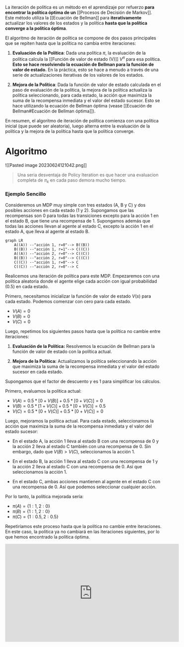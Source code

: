 La iteración de política es un método en el aprendizaje por refuerzo **para encontrar la política óptima de un** [[Procesos de Decisión de Markov]]. Este método utiliza la [[Ecuación de Bellman]] para **iterativamente** actualizar los valores de los estados y la política **hasta que la política converge a la política óptima**.

El algoritmo de iteración de política se compone de dos pasos principales que se repiten hasta que la política no cambia entre iteraciones:

1. **Evaluación de la Política**: Dada una política $\pi$, la evaluación de la política calcula la [[Función de valor de estado (V)]] $V^\pi$ para esa política. **Esto se hace resolviendo la ecuación de Bellman para la función de valor de estado.** En la práctica, esto se hace a menudo a través de una serie de actualizaciones iterativas de los valores de los estados.

2. **Mejora de la Política**: Dada la función de valor de estado calculada en el paso de evaluación de la política, la mejora de la política actualiza la política seleccionando, para cada estado, la acción que maximiza la suma de la recompensa inmediata y el valor del estado sucesor. Esto se hace utilizando la ecuación de Bellman óptima (vease [[Ecuación de Bellman#Ecuación de Bellman óptima]]).

En resumen, el algoritmo de iteración de política comienza con una política inicial (que puede ser aleatoria), luego alterna entre la evaluación de la política y la mejora de la política hasta que la política converge.

# Algoritmo 

![[Pasted image 20230624121042.png]]

> Una seria desventaja de Policy Iteration es que hacer una evaluacion completa de $π_k$ en cada paso demora mucho tiempo.

### Ejemplo Sencillo

Consideremos un MDP muy simple con tres estados (A, B y C) y dos posibles acciones en cada estado (1 y 2). Supongamos que las recompensas son 0 para todas las transiciones excepto para la acción 1 en el estado B, que tiene una recompensa de 1. Supongamos además que todas las acciones llevan al agente al estado C, excepto la acción 1 en el estado A, que lleva al agente al estado B.

```mermaid
graph LR
    A((A)) --"acción 1, r=0"--> B((B))
    B((B)) --"acción 1, r=1"--> C((C))
    A((A)) --"acción 2, r=0"--> C((C))
    B((B)) --"acción 2, r=0"--> C((C))
    C((C)) --"acción 1, r=0"--> C
    C((C)) --"acción 2, r=0"--> C

```


Realicemos una iteración de política para este MDP. Empezaremos con una política aleatoria donde el agente elige cada acción con igual probabilidad (0.5) en cada estado.

Primero, necesitamos inicializar la función de valor de estado $V(s)$ para cada estado. Podemos comenzar con cero para cada estado.

- $V(A) = 0$
- $V(B) = 0$
- $V(C) = 0$

Luego, repetimos los siguientes pasos hasta que la política no cambie entre iteraciones:

1. **Evaluación de la Política:** Resolvemos la ecuación de Bellman para la función de valor de estado con la política actual.

2. **Mejora de la Política:** Actualizamos la política seleccionando la acción que maximiza la suma de la recompensa inmediata y el valor del estado sucesor en cada estado.


Supongamos que el factor de descuento $\gamma$ es 1 para simplificar los cálculos.

Primero, evaluamos la política actual:
- $V(A) = 0.5 * [0 + V(B)] + 0.5 * [0 + V(C)] = 0$
- $V(B) = 0.5 * [1 + V(C)] + 0.5 * [0 + V(C)] = 0.5$
- $V(C) = 0.5 * [0 + V(C)] + 0.5 * [0 + V(C)] = 0$

Luego, mejoramos la política actual. Para cada estado, seleccionamos la acción que maximiza la suma de la recompensa inmediata y el valor del estado sucesor:

- En el estado A, la acción 1 lleva al estado B con una recompensa de 0 y la acción 2 lleva al estado C también con una recompensa de 0. Sin embargo, dado que $V(B) > V(C)$, seleccionamos la acción 1.

- En el estado B, la acción 1 lleva al estado C con una recompensa de 1 y la acción 2 lleva al estado C con una recompensa de 0. Así que seleccionamos la acción 1.

- En el estado C, ambas acciones mantienen al agente en el estado C con una recompensa de 0. Así que podemos seleccionar cualquier acción.

Por lo tanto, la política mejorada sería:
- $\pi(A) = \{1: 1, 2: 0\}$
- $\pi(B) = \{1: 1, 2: 0\}$
- $\pi(C) = \{1: 0.5, 2: 0.5\}$

Repetiríamos este proceso hasta que la política no cambie entre iteraciones. En este caso, la política ya no cambiará en las iteraciones siguientes, por lo que hemos encontrado la política óptima.



<iframe width="560" height="315" src="https://www.youtube.com/embed/_j6pvGEchWU" title="YouTube video player" frameborder="0" allow="accelerometer; autoplay; clipboard-write; encrypted-media; gyroscope; picture-in-picture; web-share" allowfullscreen></iframe>